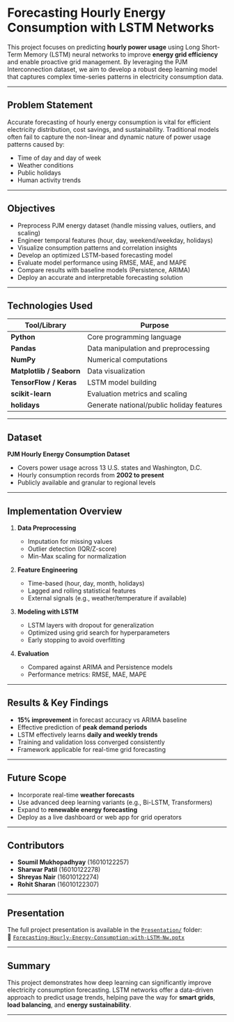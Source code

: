 #  Forecasting Hourly Energy Consumption with LSTM Networks

This project focuses on predicting **hourly power usage** using Long Short-Term Memory (LSTM) neural networks to improve **energy grid efficiency** and enable proactive grid management. By leveraging the PJM Interconnection dataset, we aim to develop a robust deep learning model that captures complex time-series patterns in electricity consumption data.

---

##  Problem Statement

Accurate forecasting of hourly energy consumption is vital for efficient electricity distribution, cost savings, and sustainability. Traditional models often fail to capture the non-linear and dynamic nature of power usage patterns caused by:

- Time of day and day of week
- Weather conditions
- Public holidays
- Human activity trends

---

##  Objectives

- Preprocess PJM energy dataset (handle missing values, outliers, and scaling)
- Engineer temporal features (hour, day, weekend/weekday, holidays)
- Visualize consumption patterns and correlation insights
- Develop an optimized LSTM-based forecasting model
- Evaluate model performance using RMSE, MAE, and MAPE
- Compare results with baseline models (Persistence, ARIMA)
- Deploy an accurate and interpretable forecasting solution

---

##  Technologies Used

| Tool/Library     | Purpose                                  |
|------------------|-------------------------------------------|
| **Python**       | Core programming language                 |
| **Pandas**       | Data manipulation and preprocessing       |
| **NumPy**        | Numerical computations                    |
| **Matplotlib / Seaborn** | Data visualization              |
| **TensorFlow / Keras** | LSTM model building                |
| **scikit-learn** | Evaluation metrics and scaling            |
| **holidays**     | Generate national/public holiday features |

---

##  Dataset

**PJM Hourly Energy Consumption Dataset**  
- Covers power usage across 13 U.S. states and Washington, D.C.
- Hourly consumption records from **2002 to present**
- Publicly available and granular to regional levels

---

##  Implementation Overview

1. **Data Preprocessing**
   - Imputation for missing values
   - Outlier detection (IQR/Z-score)
   - Min-Max scaling for normalization

2. **Feature Engineering**
   - Time-based (hour, day, month, holidays)
   - Lagged and rolling statistical features
   - External signals (e.g., weather/temperature if available)

3. **Modeling with LSTM**
   - LSTM layers with dropout for generalization
   - Optimized using grid search for hyperparameters
   - Early stopping to avoid overfitting

4. **Evaluation**
   - Compared against ARIMA and Persistence models
   - Performance metrics: RMSE, MAE, MAPE

---

##  Results & Key Findings

- **15% improvement** in forecast accuracy vs ARIMA baseline
- Effective prediction of **peak demand periods**
- LSTM effectively learns **daily and weekly trends**
- Training and validation loss converged consistently
- Framework applicable for real-time grid forecasting

---

##  Future Scope

- Incorporate real-time **weather forecasts**
- Use advanced deep learning variants (e.g., Bi-LSTM, Transformers)
- Expand to **renewable energy forecasting**
- Deploy as a live dashboard or web app for grid operators

---

##  Contributors

- **Soumil Mukhopadhyay** (16010122257)  
- **Sharwar Patil** (16010122278)  
- **Shreyas Nair** (16010122274)  
- **Rohit Sharan** (16010122307)

---

##  Presentation

The full project presentation is available in the [`Presentation/`](./Presentation/) folder:  
📂 [`Forecasting-Hourly-Energy-Consumption-with-LSTM-Nw.pptx`](./Presentation/Forecasting-Hourly-Energy-Consumption-with-LSTM-Nw.pptx)

---

##  Summary

This project demonstrates how deep learning can significantly improve electricity consumption forecasting. LSTM networks offer a data-driven approach to predict usage trends, helping pave the way for **smart grids**, **load balancing**, and **energy sustainability**.

---


